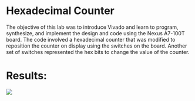 # Hexadecimal Counter

The objective of this lab was to introduce Vivado and learn to program, synthesize, and implement the design and code using the Nexus A7-100T board. The code involved a hexadecimal counter that was modified to reposition the counter on display using the switches on the board. Another set of switches represented the hex bits to change the value of the counter.  

# Results:  
![](https://github.com/dsmith15/CPE487-DSD/blob/main/Labs/Vivado%20Lab%201/DSD%20Lab%201%20Gif.gif)
